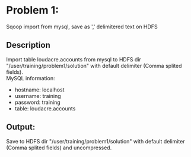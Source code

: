 # Problem 1: 
Sqoop import from mysql, save as ',' delimitered text on HDFS
## Description
Import table loudacre.accounts from mysql to HDFS dir "/user/training/problem1/solution" with default delimiter (Comma splited fields).  
MySQL information:  
* hostname: localhost  
* username: training  
* password: training  
* table: loudacre.accounts  
## Output: 
Save to HDFS dir "/user/training/problem1/solution" with default delimiter (Comma splited fields) and uncompressed.
